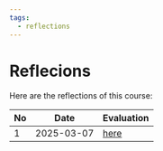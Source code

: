 ```yaml
---
tags:
  - reflections
---
```


# Reflecions

Here are the reflections of this course:

No |Date      |Evaluation
---|----------|--------------------------
1  |2025-03-07|[here](20250307/README.md)

